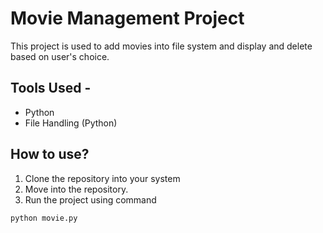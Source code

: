 # Movie Management Project

This project is used to add movies into file system and display and delete based on user's choice.

## Tools Used - 
* Python
* File Handling (Python)

## How to use?
1. Clone the repository into your system
2. Move into the repository.
3. Run the project using command
```
python movie.py
```
